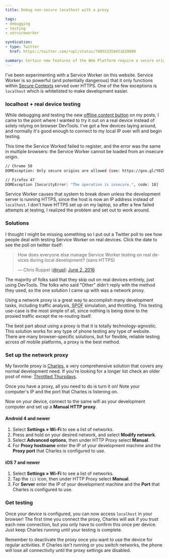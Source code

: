 ```yaml
---
title: Debug non-secure localhost with a proxy

tags:
- debugging
- testing
- serviceworker

syndication:
- type: Twitter
  href: https://twitter.com/rupl/status/740553359451639809

summary: Certain new features of the Web Platform require a secure origin, complicating local development and testing. Use a network proxy to make testing localhost on real devices easy!
---
```


I've been experimenting with a Service Worker on this website. Service Worker is so powerful (and potentially dangerous) that it only functions within [Secure Contexts](https://www.w3.org/TR/secure-contexts/) served over HTTPS. One of the few exceptions is `localhost` which is whitelisted to make development easier.

### localhost + real device testing

While debugging and testing the new [offline content button](https://chrisruppel.com/blog/service-worker-offline-content/) on my posts, I came to the point where I wanted to try it out on a real device instead of solely relying on browser DevTools. I've got a few devices laying around, and normally it's good enough to connect to my local IP over wifi and begin testing.

This time the Service Worked failed to register, and the error was the same in multiple browsers: the Service Worker cannot be loaded from an insecure origin.

```sh
// Chrome 50
DOMException: Only secure origins are allowed (see: https://goo.gl/Y0ZkNV).

// Firefox 47
DOMException [SecurityError: "The operation is insecure.", code: 18]
```


Service Worker causes that system to break down unless the development server is running HTTPS, since the host is now an IP address instead of `localhost`. I don't have HTTPS set up on my laptop, so after a few failed attempts at testing, I realized the problem and set out to work around.


### Solutions

I thought I might be missing something so I put out a Twitter poll to see how people deal with testing Service Worker on real devices. Click the date to see the poll on twitter itself:

<blockquote class="twitter-tweet" data-lang="en"><p lang="en" dir="ltr">How does everyone else manage Service Worker testing on real devices during local development? (sans HTTPS)</p><p>&mdash; Chris Ruppel (<a href="https://twitter.com/rupl">@rupl</a>) <a href="https://twitter.com/rupl/status/738164517599739909">June 2, 2016</a></p></blockquote>

The majority of folks said that they skip out on real devices entirely, just using DevTools. The folks who said "Other" didn't reply with the method they used, so the one solution I came up with was a network proxy.

Using a network proxy is a great way to accomplish many development tasks, including traffic analysis, <abbr title="Single point of failure">SPOF</abbr> simulation, and throttling. This testing use-case is the most simple of all, since nothing is being done to the proxied traffic except the re-routing itself.

The best part about using a proxy is that it is totally technology-agnostic. This solution works for any type of phone testing any type of website. There are many browser-specific solutions, but for flexible, reliable testing across _all_ mobile platforms, a proxy is the best method.

### Set up the network proxy

My favorite proxy is [Charles](https://www.charlesproxy.com/), a very comprehensive solution that covers any normal development need. If you're looking for a longer list check an older post of mine: [Throttled Thursdays](https://fourkitchens.com/blog/article/throttled-thursdays).

Once you have a proxy, all you need to do is turn it on! Note your computer's IP and the port that Charles is listening on.

Now on your device, connect to the same wifi as your development computer and set up a **Manual HTTP proxy**.

#### Android 4 and newer

1. Select **Settings » Wi-Fi** to see a list of networks.
2. Press and hold on your desired network, and select **Modify network**.
3. Select **Advanced options**, then under HTTP Proxy select **Manual**.
4. For **Proxy hostname** enter the IP of your development machine and the **Proxy port** that Charles is configured to use.

#### iOS 7 and newer

1. Select **Settings » Wi-Fi** to see a list of networks.
2. Tap the `(i)` icon, then under HTTP Proxy select **Manual**.
3. For **Server** enter the IP of your development machine and the **Port** that Charles is configured to use.

### Get testing

Once your device is configured, you can now access `localhost` in your browser! The first time you connect the proxy, Charles will ask if you trust each new connection, but you only have to confirm this once per device. Just keep Charles running until your testing is complete.

<aside class="warning">
<p>Remember to deactivate the proxy once you want to use the device for regular activities. If Charles isn't running or you switch networks, the phone will lose all connectivity until the proxy settings are disabled.</p>
</aside>

